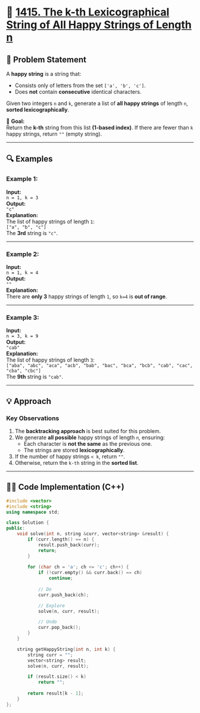 # 🚀 [1415. The k-th Lexicographical String of All Happy Strings of Length n](https://leetcode.com/problems/the-k-th-lexicographical-string-of-all-happy-strings-of-length-n/)

## 📜 Problem Statement

A **happy string** is a string that:
- Consists only of letters from the set `['a', 'b', 'c']`.
- Does **not** contain **consecutive** identical characters.

Given two integers `n` and `k`, generate a list of **all happy strings** of length `n`, **sorted lexicographically**.

🔹 **Goal:**  
Return the **k-th** string from this list **(1-based index)**. If there are fewer than `k` happy strings, return `""` (empty string).

---

## 🔍 Examples

### Example 1:
**Input:**  
`n = 1, k = 3`  
**Output:**  
`"c"`  
**Explanation:**  
The list of happy strings of length `1`:  
`["a", "b", "c"]`  
The **3rd** string is `"c"`.

---

### Example 2:
**Input:**  
`n = 1, k = 4`  
**Output:**  
`""`  
**Explanation:**  
There are **only 3** happy strings of length `1`, so `k=4` is **out of range**.

---

### Example 3:
**Input:**  
`n = 3, k = 9`  
**Output:**  
`"cab"`  
**Explanation:**  
The list of happy strings of length `3`:  
`["aba", "abc", "aca", "acb", "bab", "bac", "bca", "bcb", "cab", "cac", "cba", "cbc"]`  
The **9th** string is `"cab"`.

---

## 💡 Approach

### **Key Observations**
1. The **backtracking approach** is best suited for this problem.
2. We generate **all possible** happy strings of length `n`, ensuring:
   - Each character is **not the same** as the previous one.
   - The strings are stored **lexicographically**.
3. If the number of happy strings `< k`, return `""`.
4. Otherwise, return the `k-th` string in the **sorted list**.

---

## 👨‍💻 Code Implementation (C++)

```cpp
#include <vector>
#include <string>
using namespace std;

class Solution {
public:
    void solve(int n, string &curr, vector<string> &result) {
        if (curr.length() == n) {
            result.push_back(curr);
            return;
        }
        
        for (char ch = 'a'; ch <= 'c'; ch++) {
            if (!curr.empty() && curr.back() == ch)
                continue;
            
            // Do
            curr.push_back(ch);

            // Explore
            solve(n, curr, result);

            // Undo
            curr.pop_back();
        }
    }

    string getHappyString(int n, int k) {
        string curr = "";
        vector<string> result;
        solve(n, curr, result);

        if (result.size() < k) 
            return "";
        
        return result[k - 1];
    }
};
